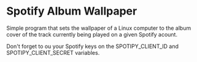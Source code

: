 # Spotify Album Wallpaper

Simple program that sets the wallpaper of a Linux computer to the album cover of the track currently being played on a given Spotify acount.

Don't forget to ou your Spotify keys on the SPOTIPY_CLIENT_ID and SPOTIPY_CLIENT_SECRET variables.

